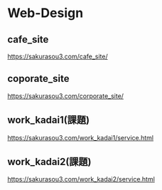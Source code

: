# Web-Design

## cafe_site
https://sakurasou3.com/cafe_site/

## coporate_site
https://sakurasou3.com/corporate_site/

## work_kadai1(課題)
https://sakurasou3.com/work_kadai1/service.html

## work_kadai2(課題)
https://sakurasou3.com/work_kadai2/service.html
